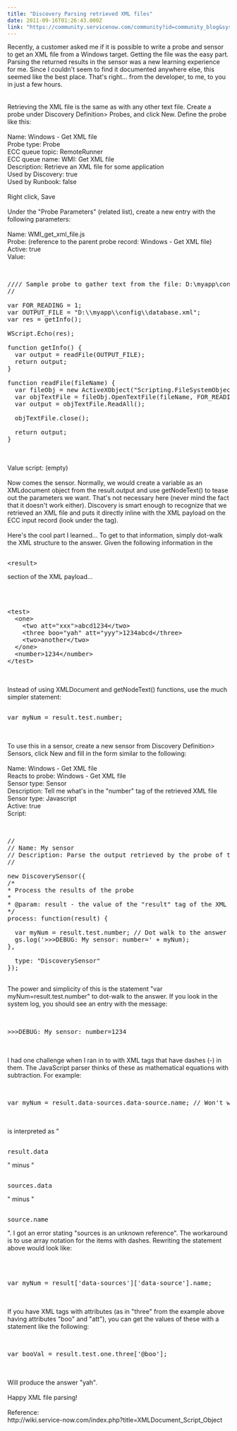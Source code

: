 ```yaml
---
title: "Discovery Parsing retrieved XML files"
date: 2011-09-16T01:26:43.000Z
link: "https://community.servicenow.com/community?id=community_blog&sys_id=4baca625dbd0dbc01dcaf3231f96193d"
---
```

<p>Recently, a customer asked me if it is possible to write a probe and sensor to get an XML file from a Windows target. Getting the file was the easy part. Parsing the returned results in the sensor was a new learning experience for me. Since I couldn't seem to find it documented anywhere else, this seemed like the best place. That's right... from the developer, to me, to you in just a few hours.<br /><br /><!--break--><br />Retrieving the XML file is the same as with any other text file. Create a probe under Discovery Definition&gt; Probes, and click New. Define the probe like this:<br /><br />Name: Windows - Get XML file<br />Probe type: Probe<br />ECC queue topic: RemoteRunner<br />ECC queue name: WMI: Get XML file<br />Description: Retrieve an XML file for some application<br />Used by Discovery: true<br />Used by Runbook: false<br /><br />Right click, Save<br /><br />Under the "Probe Parameters" (related list), create a new entry with the following parameters:<br /><br />Name: WMI_get_xml_file.js<br />Probe: (reference to the parent probe record: Windows - Get XML file)<br />Active: true<br />Value:<br /><pre __default_attr="plain" __jive_macro_name="code" class="jive_text_macro jive_macro_code"><br /><br />//// Sample probe to gather text from the file: D:\myapp\config\database.xml<br />//<br /><br />var FOR_READING = 1;<br />var OUTPUT_FILE = "D:\\myapp\\config\\database.xml";<br />var res = getInfo();<br /><br />WScript.Echo(res);<br /><br />function getInfo() {<br />  var output = readFile(OUTPUT_FILE);<br />  return output;<br />}<br /><br />function readFile(fileName) {<br />  var fileObj = new ActiveXObject("Scripting.FileSystemObject");<br />  var objTextFile = fileObj.OpenTextFile(fileName, FOR_READING);<br />  var output = objTextFile.ReadAll();<br /><br />  objTextFile.close();<br /><br />  return output;<br />}<br /></pre><br /><br />Value script: (empty)<br /><br />Now comes the sensor. Normally, we would create a variable as an XMLdocument object from the result.output and use getNodeText() to tease out the parameters we want. That's not necessary here (never mind the fact that it doesn't work either). Discovery is smart enough to recognize that we retrieved an XML file and puts it directly inline with the XML payload on the ECC input record (look under the  tag).<br /><br />Here's the cool part I learned... To get to that information, simply dot-walk the XML structure to the answer. Given the following information in the <pre __default_attr="plain" __jive_macro_name="code" class="jive_text_macro jive_macro_code"><br />&lt;result&gt;</pre>section of the XML payload...<br /><br /><pre __default_attr="plain" __jive_macro_name="code" class="jive_text_macro jive_macro_code"><br /><br />&lt;test&gt;<br />  &lt;one&gt;<br />    &lt;two att="xxx"&gt;abcd1234&lt;/two&gt;<br />    &lt;three boo="yah" att="yyy"&gt;1234abcd&lt;/three&gt;<br />    &lt;two&gt;another&lt;/two&gt;<br />  &lt;/one&gt;<br />  &lt;number&gt;1234&lt;/number&gt;<br />&lt;/test&gt;<br /></pre><br /><br />Instead of using XMLDocument and getNodeText() functions, use the much simpler statement: <pre __default_attr="plain" __jive_macro_name="code" class="jive_text_macro jive_macro_code"><br />var myNum = result.test.number;</pre><br /><br />To use this in a sensor, create a new sensor from Discovery Definition&gt; Sensors, click New and fill in the form similar to the following:<br /><br />Name: Windows - Get XML file<br />Reacts to probe: Windows - Get XML file<br />Sensor type: Sensor<br />Description: Tell me what's in the "number" tag of the retrieved XML file<br />Sensor type: Javascript<br />Active: true<br />Script:<br /><pre __default_attr="plain" __jive_macro_name="code" class="jive_text_macro jive_macro_code"><br /><br />//<br />// Name: My sensor<br />// Description: Parse the output retrieved by the probe of the same name<br />//<br /><br />new DiscoverySensor({<br />/*<br />* Process the results of the probe<br />*<br />* @param: result - the value of the "result" tag of the XML payload on the input record<br />*/<br />process: function(result) {<br /><br />  var myNum = result.test.number; // Dot walk to the answer<br />  gs.log('&gt;&gt;&gt;DEBUG: My sensor: number=' + myNum);<br />},<br /><br />  type: "DiscoverySensor"<br />});<br /></pre><br />The power and simplicity of this is the statement "var myNum=result.test.number" to dot-walk to the answer. If you look in the system log, you should see an entry with the message:<br /><br /><pre __default_attr="plain" __jive_macro_name="code" class="jive_text_macro jive_macro_code"><br />&gt;&gt;&gt;DEBUG: My sensor: number=1234</pre><br /><br />I had one challenge when I ran in to with XML tags that have dashes (-) in them. The JavaScript parser thinks of these as mathematical equations with subtraction. For example:<br /><pre __default_attr="plain" __jive_macro_name="code" class="jive_text_macro jive_macro_code"><br /><br />var myNum = result.data-sources.data-source.name; // Won't work !!!<br /></pre><br /><br />is interpreted as "<pre __default_attr="plain" __jive_macro_name="code" class="jive_text_macro jive_macro_code"><br />result.data</pre>" minus "<pre __default_attr="plain" __jive_macro_name="code" class="jive_text_macro jive_macro_code"><br />sources.data</pre>" minus "<pre __default_attr="plain" __jive_macro_name="code" class="jive_text_macro jive_macro_code"><br />source.name</pre>". I got an error stating "sources is an unknown reference". The workaround is to use array notation for the items with dashes. Rewriting the statement above would look like:<br /><br /><pre __default_attr="plain" __jive_macro_name="code" class="jive_text_macro jive_macro_code"><br /><br />var myNum = result['data-sources']['data-source'].name;<br /></pre><br /><br />If you have XML tags with attributes (as in "three" from the example above having attributes "boo" and "att"), you can get the values of these with a statement like the following:<br /><pre __default_attr="plain" __jive_macro_name="code" class="jive_text_macro jive_macro_code"><br /><br />var booVal = result.test.one.three['@boo'];<br /></pre><br /><br />Will produce the answer "yah".<br /><br />Happy XML file parsing!<br /><br />Reference:<br />http://wiki.service-now.com/index.php?title=XMLDocument_Script_Object</p>
